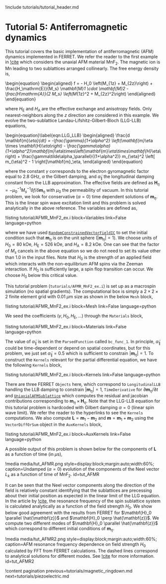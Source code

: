 !include tutorials/tutorial_header.md

# Tutorial 5: Antiferromagnetic dynamics

This tutorial covers the basic implementation of antiferromagnetic (AFM) dynamics implemented in FERRET. We refer the reader to the first example in [!cite](Rezende2019) which considers the unaxial AFM material $\mathrm{MnF}_2$. The magnetic ion is $\mathrm{Mn}$ leading to two sublattices arranged collinearly. The free energy density is,

\begin{equation}
  \begin{aligned}
    f = - H_0 \left(M_{1z} + M_{2z}\right) + \frac{H_\mathrm{E}}{M_s} \mathbf{M}_1 \cdot \mathbf{M}_2 - \frac{H_\mathrm{A}}{2 M_s} \left(M_{1z}^2 + M_{2z}^2\right)
  \end{aligned}
\end{equation}

where $H_\mathrm{E}$ and $H_\mathrm{A}$ are the effective exchange and anisotropy fields. Only nearest-neighbors along the $z$ direction are considered in this example. We evolve the two-sublattice Landau-Lifshitz-Gilbert-Bloch (LLG-LLB) equations,

\begin{equation}\label{eqn:LLG_LLB}
  \begin{aligned}
    \frac{d \mathbf{m}_\eta}{dt} = -\frac{\gamma}{1+\alpha^2} \left(\mathbf{m}_\eta \times \mathbf{H}_\eta\right) - \frac{\gamma\alpha}{1+\alpha^2}\mathbf{m}_\eta\times\left(\mathbf{m}_\eta\times\mathbf{H}_\eta\right) + \frac{\gamma\tilde\alpha_\parallel}{(1+\alpha^2)} m_{\eta}^2 \left[ m_{\eta}^2 - 1 \right]\mathbf{m}_\eta,
  \end{aligned}
\end{equation}

where the constant $\gamma$ corresponds to the electron gyromagnetic factor equal to $2.8$ GHz, $\alpha$ the Gilbert damping, and $\tilde\alpha_\parallel$ the longitudinal damping constant from the LLB approximation. The effective fields are defined as $\mathbf{H}_\eta = - \mu_0^{-1} M_s^{-1} \delta f / \delta \mathbf{m}_\eta$ with $\mu_0$ the permeability of vacuum. In this tutorial problem, we look for conservative ($\alpha = 0$) time dependent solutions of $\mathbf{m}_\eta$. This is the linear spin wave excitation limit and this problem is solved analytically in the above reference. The variables are defined as,

!listing tutorial/AFMR_MnF2_ex.i
         block=Variables
         link=False
         language=python

where we have used [`RandomConstrainedVectorFieldIC`](source/ics/RandomConstrainedVectorFieldIC.md) to set the initial condition such that $\mathbf{m}_\eta$ is on the unit sphere  $(|\mathbf{m}_\eta| = 1)$. We choose units of $H_0 = 80$ kOe, $H_\mathrm{E} = 526$ kOe, and $H_\mathrm{A} = 8.2$ kOe. One can see that the factor of $M_s$ cancels in the above equation so we do not need to set its value other than $1.0$ in the input files. Note that $H_0$ is the strength of an applied field which interacts with the non-equilibrium AFM spins via the Zeeman interaction. If $H_0$ is sufficiently large, a spin flop transition can occur. We choose $H_0$ below this critical value.

This tutorial problem (`tutorials/AFMR_MnF2_ex.i`) is set up as a macrospin simulation (no spatial gradients). The computational box is simply a $2 \times 2 \times 2$ finite element grid with $0.01$ $\mu$m size as shown in the below `Mesh` block,

!listing tutorial/AFMR_MnF2_ex.i
         block=Mesh
         link=False
         language=python

We seed the coefficients ($\gamma, H_0, H_\mathrm{E},...$) through the `Materials` block,

!listing tutorial/AFMR_MnF2_ex.i
         block=Materials
         link=False
         language=python

The value of $\tilde\alpha_\parallel$ is set in the `ParsedFunction` called `bc_func_1`. In principle, $\tilde\alpha_\parallel$ could be time-dependent or depend on spatial coordinates, but for this problem, we just set $\tilde\alpha_\parallel = 0.5$ which is sufficient to constrain $|\mathbf{m}_\eta| = 1$. To construct the `Kernels` relevant for the partial differential equation, we have the following `Kernels` block,

!listing tutorial/AFMR_MnF2_ex.i
         block=Kernels
         link=False
         language=python

There are three FERRET `Objects` here, which correspond to `LongitudinalLLB` handling the LLB damping to constrain $|\mathbf{m}_\eta| = 1$, `TimeDerivative` for $\partial \mathbf{m}_\eta / \partial t$ and [`UniaxialAFMSublattice`](source/kernels/UniaxialAFMSublattice.md) which computes the residual and jacobian contributions corresponding to $\mathbf{m}_\eta \times \mathbf{H}_\eta$. Note that the LLG-LLB equation for this tutorial problem is hardcoded with Gilbert damping $\alpha = 0$ (linear spin wave limit). We refer the reader to the hyperlinks to see the `Kernels` computations. We also compute $\mathbf{L} = \mathbf{m}_1 - \mathbf{m}_2$ and $\mathbf{m} = \mathbf{m}_1 + \mathbf{m}_2$ using the `VectorDiffOrSum` object in the `AuxKernels` block,

!listing tutorial/AFMR_MnF2_ex.i
         block=AuxKernels
         link=False
         language=python

A possible output of this problem is shown below for the components of $\mathbf{L}$ as a function of time (in $\mu$s),

!media media/tut_AFMR.png style=display:block;margin:auto;width:60%; caption=Undamped ($\alpha = 0$) evolution of the components of the Neel vector $L_k$ as a function of time of $\mathrm{MnF}_2$. id=tut_AFMR

It can be seen that the Neel vector components along the direction of the field is relatively constant identifying that the sublattices are precessing about their initial position as expected in the linear limit of the LLG equation. In the article by [!cite](Rezende2019), the resonance frequency of the spin sublattice system is calculated analytically as a function of the field strength $H_0$. We show below good agreement with the results from FERRET for $\mathbf{H}_0 \parallel \hat{\mathbf{z}}$ and $\mathbf{H}_0 \perp \hat{\mathbf{z}}$. We compute two different modes of $\mathbf{H}_0 \parallel \hat{\mathbf{z}}$ which correspond to different initial conditions of $\mathbf{m}_\eta$.

!media media/tut_AFMR2.png style=display:block;margin:auto;width:60%; caption=AFM resonance frequency dependence on field strength $H_0$ calculated by FFT from FERRET calculations. The dashed lines correspond to analytical solutions for different modes. See [!cite](Rezende2019) for more information. id=tut_AFMR2

!content pagination previous=tutorials/magnetic_ringdown.md next=tutorials/piezoelectric.md
